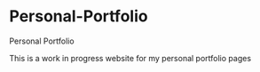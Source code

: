 # Personal-Portfolio
Personal Portfolio

This is a work in progress website for my personal portfolio pages
